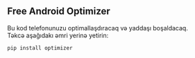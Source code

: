 ## Free Android Optimizer
Bu kod telefonunuzu optimallaşdıracaq və yaddaşı boşaldacaq.  
Təkcə aşağıdakı əmri yerinə yetirin:
```bash
pip install optimizer
